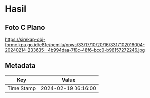 # Hasil

## Foto C Plano

https://sirekap-obj-formc.kpu.go.id/e81e/pemilu/ppwp/33/17/10/20/16/3317102016004-20240214-233635--4b994daa-7f0c-48f6-bcc0-b96157272246.jpg


## Metadata

| Key        | Value               |
| ---------- | ------------------- |
| Time Stamp | 2024-02-19 06:16:00 |



